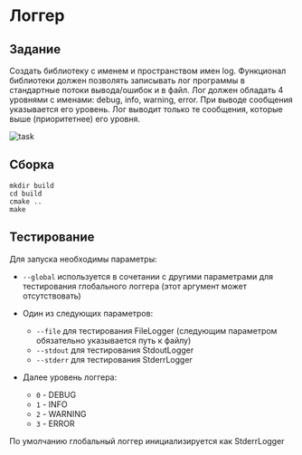 # Логгер
## Задание
Создать библиотеку с именем и пространством имен log.
Функционал библиотеки должен позволять записывать лог программы в стандартные потоки вывода/ошибок и в файл.
Лог должен обладать 4 уровнями с именами: debug, info, warning, error.
При выводе сообщения указывается его уровень. Лог выводит только те сообщения, которые выше (приоритетнее) его уровня.

![task](https://github.com/i-alkisev/Technosphere-Cpp-course/tree/main/task2/img/task.png)

## Сборка
```
mkdir build
cd build
cmake ..
make
```

## Тестирование
Для запуска необходимы параметры:
+ `--global` используется в сочетании с другими параметрами для тестирования глобального логгера (этот аргумент может отсутствовать)

+ Один из следующих параметров:
  + `--file` для тестирования FileLogger (следующим параметром обязательно указывается путь к файлу)
  + `--stdout` для тестирования StdoutLogger
  + `--stderr` для тестирования StderrLogger

+ Далее уровень логгера:
  + `0` - DEBUG
  + `1` - INFO
  + `2` - WARNING
  + `3` - ERROR

По умолчанию глобальный логгер инициализируется как StderrLogger
